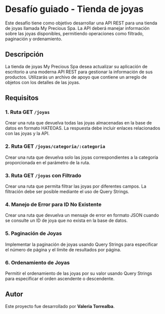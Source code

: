 # Desafío guiado - Tienda de joyas

Este desafío tiene como objetivo desarrollar una API REST para una tienda de joyas llamada My Precious Spa. La API deberá manejar información sobre las joyas disponibles, permitiendo operaciones como filtrado, paginación y ordenamiento.

## Descripción

La tienda de joyas My Precious Spa desea actualizar su aplicación de escritorio a una moderna API REST para gestionar la información de sus productos. Utilizarás un archivo de apoyo que contiene un arreglo de objetos con los detalles de las joyas.

## Requisitos

### 1. Ruta GET `/joyas`

Crear una ruta que devuelva todas las joyas almacenadas en la base de datos en formato HATEOAS. La respuesta debe incluir enlaces relacionados con las joyas y la API.

### 2. Ruta GET `/joyas/categoria/:categoria`

Crear una ruta que devuelva solo las joyas correspondientes a la categoría proporcionada en el parámetro de la ruta.

### 3. Ruta GET `/joyas` con Filtrado

Crear una ruta que permita filtrar las joyas por diferentes campos. La filtración debe ser posible mediante el uso de Query Strings.

### 4. Manejo de Error para ID No Existente

Crear una ruta que devuelva un mensaje de error en formato JSON cuando se consulte un ID de joya que no exista en la base de datos.

### 5. Paginación de Joyas

Implementar la paginación de joyas usando Query Strings para especificar el número de página y el límite de resultados por página.

### 6. Ordenamiento de Joyas

Permitir el ordenamiento de las joyas por su valor usando Query Strings para especificar el orden ascendente o descendente.

## Autor

Este proyecto fue desarrollado por **Valeria Torrealba**.
